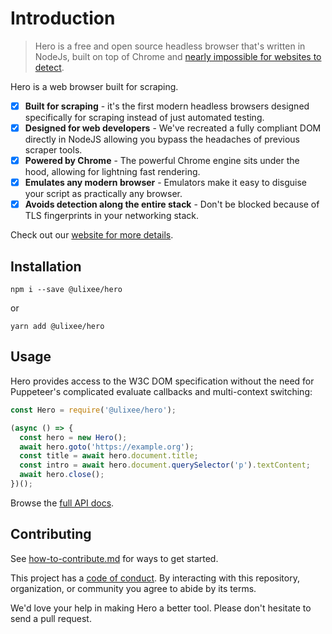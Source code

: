 # Introduction

> Hero is a free and open source headless browser that's written in NodeJs, built on top of Chrome and [nearly impossible for websites to detect](https://github.com/unblocked-web/double-agent/).

Hero is a web browser built for scraping.

- [x] **Built for scraping** - it's the first modern headless browsers designed specifically for scraping instead of just automated testing.
- [x] **Designed for web developers** - We've recreated a fully compliant DOM directly in NodeJS allowing you bypass the headaches of previous scraper tools.
- [x] **Powered by Chrome** - The powerful Chrome engine sits under the hood, allowing for lightning fast rendering.
- [x] **Emulates any modern browser** - Emulators make it easy to disguise your script as practically any browser.
- [x] **Avoids detection along the entire stack** - Don't be blocked because of TLS fingerprints in your networking stack.

Check out our [website for more details](https://ulixee.org).

## Installation

```shell script
npm i --save @ulixee/hero
```

or

```shell script
yarn add @ulixee/hero
```

## Usage

Hero provides access to the W3C DOM specification without the need for Puppeteer's complicated evaluate callbacks and multi-context switching:

```js
const Hero = require('@ulixee/hero');

(async () => {
  const hero = new Hero();
  await hero.goto('https://example.org');
  const title = await hero.document.title;
  const intro = await hero.document.querySelector('p').textContent;
  await hero.close();
})();
```

Browse the [full API docs](https://docs.ulixee.org/hero).

## Contributing

See [how-to-contribute.md](/docs/main/Contribute/how-to-contribute.md) for ways to get started.

This project has a [code of conduct](/docs/main/Contribute/code-of-conduct.md). By interacting with this repository, organization, or community you agree to abide by its terms.

We'd love your help in making Hero a better tool. Please don't hesitate to send a pull request.
